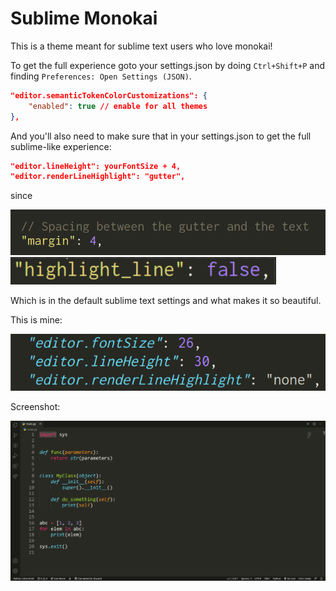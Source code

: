 # Sublime Monokai

This is a theme meant for sublime text users who love monokai!

To get the full experience goto your settings.json by doing `Ctrl+Shift+P` and finding `Preferences: Open Settings (JSON)`.

```json
"editor.semanticTokenColorCustomizations": {
    "enabled": true // enable for all themes
},
```

And you'll also need to make sure that in your settings.json to get the full sublime-like experience:

```json
"editor.lineHeight": yourFontSize + 4,
"editor.renderLineHighlight": "gutter",
```

since

<img src="./s1.png">

<br />

<img src="./s3.png">

Which is in the default sublime text settings and what makes it so beautiful.

This is mine:

<img src="./s2.png">

Screenshot:

<img src="./screenshot.png">
